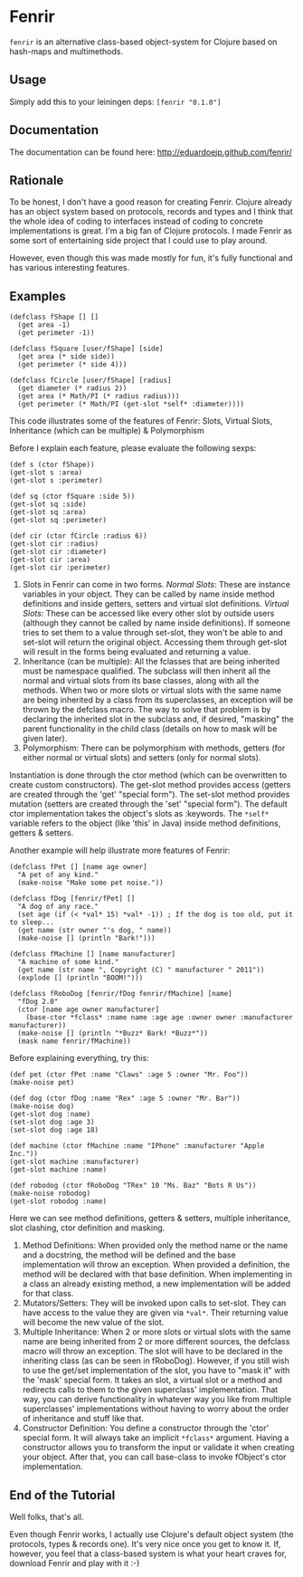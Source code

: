 
Fenrir
======

`fenrir` is an alternative class-based object-system for Clojure based on hash-maps and multimethods.

Usage
-----

Simply add this to your leiningen deps: `[fenrir "0.1.0"]`

Documentation
-------------

The documentation can be found here: http://eduardoejp.github.com/fenrir/

Rationale
---------

To be honest, I don't have a good reason for creating Fenrir. Clojure already has an object system based on protocols,
records and types and I think that the whole idea of coding to interfaces instead of coding to concrete implementations is
great. I'm a big fan of Clojure protocols. I made Fenrir as some sort of entertaining side project that I could use to play around.

However, even though this was made mostly for fun, it's fully functional and has various interesting features.

Examples
--------

	(defclass fShape [] []
	  (get area -1)
	  (get perimeter -1))
	
	(defclass fSquare [user/fShape] [side]
	  (get area (* side side))
	  (get perimeter (* side 4)))
	
	(defclass fCircle [user/fShape] [radius]
	  (get diameter (* radius 2))
	  (get area (* Math/PI (* radius radius)))
	  (get perimeter (* Math/PI (get-slot *self* :diameter))))

This code illustrates some of the features of Fenrir: Slots, Virtual Slots, Inheritance (which can be multiple) & Polymorphism

Before I explain each feature, please evaluate the following sexps:

	(def s (ctor fShape))
	(get-slot s :area)
	(get-slot s :perimeter)

	(def sq (ctor fSquare :side 5))
	(get-slot sq :side)
	(get-slot sq :area)
	(get-slot sq :perimeter)

	(def cir (ctor fCircle :radius 6))
	(get-slot cir :radius)
	(get-slot cir :diameter)
	(get-slot cir :area)
	(get-slot cir :perimeter)

1. Slots in Fenrir can come in two forms.
*Normal Slots*: These are instance variables in your object. They can be called by name inside method definitions and inside getters, setters and virtual slot definitions.
*Virtual Slots*: These can be accessed like every other slot by outside users (although they cannot be called by name inside definitions). If someone tries to set them
  to a value through set-slot, they won't be able to and set-slot will return the original object. Accessing them through get-slot will result in the forms being
  evaluated and returning a value.
2. Inheritance (can be multiple): All the fclasses that are being inherited must be namespace qualified. The subclass will then inherit all the normal and virtual slots
   from its base classes, along with all the methods. When two or more slots or virtual slots with the same name are being inherited by a class from its superclasses,
   an exception will be thrown by the defclass macro. The way to solve that problem is by declaring the inherited slot in the subclass and, if desired,
   "masking" the parent functionality in the child class (details on how to mask will be given later).
3. Polymorphism: There can be polymorphism with methods, getters (for either normal or virtual slots) and setters (only for normal slots).

Instantiation is done through the ctor method (which can be overwritten to create custom constructors). The get-slot method provides access (getters are created
  through the 'get' "special form"). The set-slot method provides mutation (setters are created through the 'set' "special form").
The default ctor implementation takes the object's slots as :keywords.
The `*self*` variable refers to the object (like 'this' in Java) inside method definitions, getters & setters.

Another example will help illustrate more features of Fenrir:

	(defclass fPet [] [name age owner]
	  "A pet of any kind."
	  (make-noise "Make some pet noise."))

	(defclass fDog [fenrir/fPet] []
	  "A dog of any race."
	  (set age (if (< *val* 15) *val* -1)) ; If the dog is too old, put it to sleep...
	  (get name (str owner "'s dog, " name))
	  (make-noise [] (println "Bark!")))

	(defclass fMachine [] [name manufacturer]
	  "A machine of some kind."
	  (get name (str name ", Copyright (C) " manufacturer " 2011"))
	  (explode [] (println "BOOM!")))

	(defclass fRoboDog [fenrir/fDog fenrir/fMachine] [name]
	  "fDog 2.0"
	  (ctor [name age owner manufacturer]
	    (base-ctor *fclass* :name name :age age :owner owner :manufacturer manufacturer))
	  (make-noise [] (println "*Buzz* Bark! *Buzz*"))
	  (mask name fenrir/fMachine))

Before explaining everything, try this:

	(def pet (ctor fPet :name "Claws" :age 5 :owner "Mr. Foo"))
	(make-noise pet)

	(def dog (ctor fDog :name "Rex" :age 5 :owner "Mr. Bar"))
	(make-noise dog)
	(get-slot dog :name)
	(set-slot dog :age 3)
	(set-slot dog :age 18)

	(def machine (ctor fMachine :name "IPhone" :manufacturer "Apple Inc."))
	(get-slot machine :manufacturer)
	(get-slot machine :name)

	(def robodog (ctor fRoboDog "TRex" 10 "Ms. Baz" "Bots R Us"))
	(make-noise robodog)
	(get-slot robodog :name)

Here we can see method definitions, getters & setters, multiple inheritance, slot clashing, ctor definition and masking.

1. Method Definitions: When provided only the method name or the name and a docstring, the method will be defined and the base implementation will throw an exception.
  When provided a definition, the method will be declared with that base definition.
  When implementing in a class an already existing method, a new implementation will be added for that class.
2. Mutators/Setters: They will be invoked upon calls to set-slot. They can have access to the value they are given via `*val*`.
  Their returning value will become the new value of the slot.
3. Multiple Inheritance: When 2 or more slots or virtual slots with the same name are being inherited from 2 or more different sources, the defclass macro will throw
  an exception. The slot will have to be declared in the inheriting class (as can be seen in fRoboDog). However, if you still wish to use the get/set implementation
  of the slot, you have to "mask it" with the 'mask' special form. It takes an slot, a virtual slot or a method and redirects calls to them to the given superclass'
  implementation. That way, you can derive functionality in whatever way you like from multiple superclasses' implementations without having to worry about the order
  of inheritance and stuff like that.
4. Constructor Definition: You define a constructor through the 'ctor' special form. It will always take an implicit `*fclass*` argument.
  Having a constructor allows you to transform the input or validate it when creating your object. After that, you can call base-class to invoke fObject's
  ctor implementation.

End of the Tutorial
-------------------

Well folks, that's all.

Even though Fenrir works, I actually use Clojure's default object system (the protocols, types & records one). It's very nice once you get to know it.
If, however, you feel that a class-based system is what your heart craves for, download Fenrir and play with it :-)

